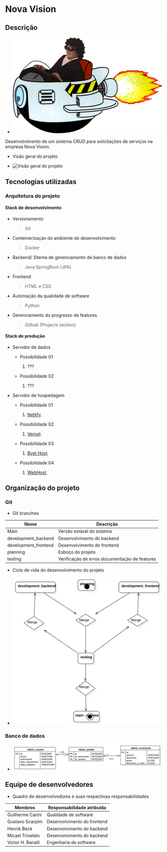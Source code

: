 # Nova Vision

## Descrição

- ![Logo Victor 3D](./docs/assets/victor_3d.png)

Desenvolvimento de um sistema CRUD para solicitações de serviços na empresa Nova Vision.

- Visão geral do projeto

- ![Visão geral do projeto]()

## Tecnologias utilizadas

### Arquitetura do projeto

#### Stack de desenvolvimento

- Versionamento
	> Git

- Conteinerização do ambiente de desenvolvimento
	> Docker
    
- Backend/ Sitema de gerenciamento de banco de dados 
	> Java SpringBoot (JPA)

- Frontend
	> HTML e CSS

- Automação da qualidade de software
	> Python

- Gerenciamento do progresso de features
	> Github (Projects section)
    
#### Stack de produção

- Servidor de dados
    - Possibilidade 01
        1. ???

    - Possibilidade 02
        1. ???

- Servidor de hospedagem
    - Possibilidade 01
        1. [Netlify](https://www.netlify.com/).

    - Possibilidade 02
        1. [Vercel](https://vercel.com/).

    - Possibilidade 03
        1. [Byet Host](https://byet.host/).

    - Possibilidade 04
        1. [WebHost](https://www.000webhost.com/).

## Organização do projeto

### Git

- Git branches

|Nome                   |Descrição
|---                    |---
|Main                   |Versão estável do sistema
|development_backend    |Desenvolvimento do backend
|development_frontend   |Desenvolvimento do frontend
|planning               |Esboço do projeto
|testing                |Verificação de erros documentação de features

- Ciclo de vida do desenvolvimento do projeto

- ![](./docs/assets/git_branches.svg)

### Banco de dados

- ![Relacionamento normalizado das tabelas](./docs/assets/diagrama_entidade_relacionamento.svg)

## Equipe de desenvolvedores

- Quadro de desenvolvedores e suas respectivas responsabilidades

|Membros            |Responsabilidade atribuída
|---                |---
|Guilherme Carini   |Qualidade de software
|Gustavo Scarpim    |Desenvolvimento do frontend
|Henrik Beck        |Desenvolvimento do backend
|Micael Trivelato   |Desenvolvimento do backend
|Victor H. Ranalli  |Engenharia de software
